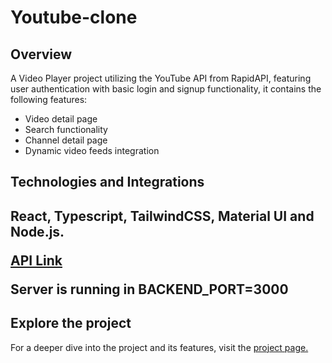 # Youtube-clone
<style>
  .paragraph-container {
    font-size: 0.8rem !important;
  }
</style>
<h2 className="underline">Overview</h2>
<p>A Video Player project utilizing the YouTube API from RapidAPI, featuring user authentication with basic login and signup functionality, it contains the following features:</p>

<ul>
<li>Video detail page</li>
<li>Search functionality</li>
<li>Channel detail page</li>
<li>Dynamic video feeds integration</li>
</ul>

<h2 className="underline">Technologies and Integrations<h2>
<div className="paragraph-container">
<p>React, Typescript, TailwindCSS, Material UI and Node.js.</p>
<a href="https://rapidapi.com/ytdlfree/api/youtube-v31" target="_blank">API Link</a>
<p>Server is running in BACKEND_PORT=3000</p>
</div>
<h2 className="underline">Explore the project</h2>
<p>
  For a deeper dive into the project and its features, visit the 
<a href="https://vidtube-1.onrender.com/" target="_blank">project page.</a>
</p>
